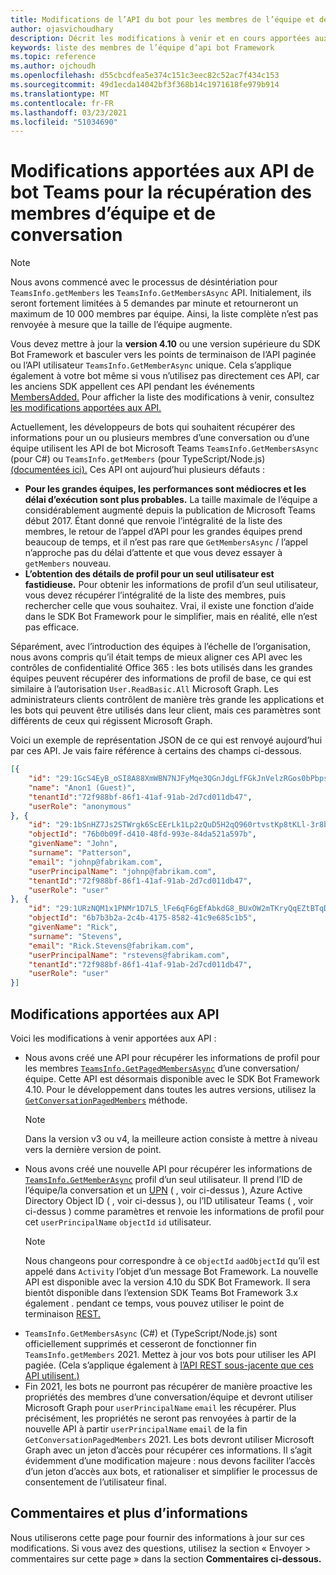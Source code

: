 ```yaml
---
title: Modifications de l’API du bot pour les membres de l’équipe et de la conversation
author: ojasvichoudhary
description: Décrit les modifications à venir et en cours apportées aux API bot utilisées pour récupérer les membres des équipes et des conversations
keywords: liste des membres de l’équipe d’api bot Framework
ms.topic: reference
ms.author: ojchoudh
ms.openlocfilehash: d55cbcdfea5e374c151c3eec82c52ac7f434c153
ms.sourcegitcommit: 49d1ecda14042bf3f368b14c1971618fe979b914
ms.translationtype: MT
ms.contentlocale: fr-FR
ms.lasthandoff: 03/23/2021
ms.locfileid: "51034690"
---
```

# <a name="changes-to-teams-bot-apis-for-fetching-team-and-chat-members"></a>Modifications apportées aux API de bot Teams pour la récupération des membres d’équipe et de conversation

>[!NOTE]
> Nous avons commencé avec le processus de désintériation pour `TeamsInfo.getMembers` les `TeamsInfo.GetMembersAsync` API. Initialement, ils seront fortement limitées à 5 demandes par minute et retourneront un maximum de 10 000 membres par équipe. Ainsi, la liste complète n’est pas renvoyée à mesure que la taille de l’équipe augmente. 
> 
> Vous devez mettre à jour la **version 4.10** ou une version supérieure du SDK Bot Framework et basculer vers les points de terminaison de l’API paginée ou l’API utilisateur `TeamsInfo.GetMemberAsync` unique. Cela s’applique également à votre bot même si vous n’utilisez pas directement ces API, car les anciens SDK appellent ces API pendant les événements [MembersAdded.](../bots/how-to/conversations/subscribe-to-conversation-events.md#team-members-added) Pour afficher la liste des modifications à venir, consultez [les modifications apportées aux API.](team-chat-member-api-changes.md#api-changes) 

Actuellement, les développeurs de bots qui souhaitent récupérer des informations pour un ou plusieurs membres d’une conversation ou d’une équipe utilisent les API de bot Microsoft Teams `TeamsInfo.GetMembersAsync` (pour C#) ou `TeamsInfo.getMembers` (pour TypeScript/Node.js) [(documentées ici).](../bots/how-to/get-teams-context.md#fetching-the-roster-or-user-profile) Ces API ont aujourd’hui plusieurs défauts :

* **Pour les grandes équipes, les performances sont médiocres et les délai d’exécution sont plus probables.** La taille maximale de l’équipe a considérablement augmenté depuis la publication de Microsoft Teams début 2017. Étant donné que renvoie l’intégralité de la liste des membres, le retour de l’appel d’API pour les grandes équipes prend beaucoup de temps, et il n’est pas rare que `GetMembersAsync` / l’appel n’approche pas du délai d’attente et que vous devez essayer à `getMembers` nouveau.
* **L’obtention des détails de profil pour un seul utilisateur est fastidieuse.** Pour obtenir les informations de profil d’un seul utilisateur, vous devez récupérer l’intégralité de la liste des membres, puis rechercher celle que vous souhaitez. Vrai, il existe une fonction d’aide dans le SDK Bot Framework pour le simplifier, mais en réalité, elle n’est pas efficace.

Séparément, avec l’introduction des équipes à l’échelle de l’organisation, nous avons compris qu’il était temps de mieux aligner ces API avec les contrôles de confidentialité Office 365 : les bots utilisés dans les grandes équipes peuvent récupérer des informations de profil de base, ce qui est similaire à l’autorisation `User.ReadBasic.All` Microsoft Graph. Les administrateurs clients contrôlent de manière très grande les applications et les bots qui peuvent être utilisés dans leur client, mais ces paramètres sont différents de ceux qui régissent Microsoft Graph.

Voici un exemple de représentation JSON de ce qui est renvoyé aujourd’hui par ces API. Je vais faire référence à certains des champs ci-dessous.

```json
[{
    "id": "29:1GcS4EyB_oSI8A88XmWBN7NJFyMqe3QGnJdgLfFGkJnVelzRGos0bPbpsfJjcbAD22bmKc4GMbrY2g4JDrrA8vM06X1-cHHle4zOE6U4ttcc",
    "name": "Anon1 (Guest)",
    "tenantId":"72f988bf-86f1-41af-91ab-2d7cd011db47",
    "userRole": "anonymous"
}, {
    "id": "29:1bSnHZ7Js2STWrgk6ScEErLk1Lp2zQuD5H2qQ960rtvstKp8tKLl-3r8b6DoW0QxZimuTxk_kupZ1DBMpvIQQUAZL-PNj0EORDvRZXy8kvWk",
    "objectId": "76b0b09f-d410-48fd-993e-84da521a597b",
    "givenName": "John",
    "surname": "Patterson",
    "email": "johnp@fabrikam.com",
    "userPrincipalName": "johnp@fabrikam.com",
    "tenantId":"72f988bf-86f1-41af-91ab-2d7cd011db47",
    "userRole": "user"
}, {
    "id": "29:1URzNQM1x1PNMr1D7L5_lFe6qF6gEfAbkdG8_BUxOW2mTKryQqEZtBTqDt10-MghkzjYDuUj4KG6nvg5lFAyjOLiGJ4jzhb99WrnI7XKriCs",
    "objectId": "6b7b3b2a-2c4b-4175-8582-41c9e685c1b5",
    "givenName": "Rick",
    "surname": "Stevens",
    "email": "Rick.Stevens@fabrikam.com",
    "userPrincipalName": "rstevens@fabrikam.com",
    "tenantId":"72f988bf-86f1-41af-91ab-2d7cd011db47",
    "userRole": "user"
}]
```

## <a name="api-changes"></a>Modifications apportées aux API
Voici les modifications à venir apportées aux API :

* Nous avons créé une API pour récupérer les informations de profil pour les membres [`TeamsInfo.GetPagedMembersAsync`](../bots/how-to/get-teams-context.md#fetching-the-roster-or-user-profile) d’une conversation/équipe. Cette API est désormais disponible avec le SDK Bot Framework 4.10. Pour le développement dans toutes les autres versions, utilisez la [`GetConversationPagedMembers`](/dotnet/api/microsoft.bot.connector.conversationsextensions.getconversationpagedmembersasync?view=botbuilder-dotnet-stable&preserve-view=true) méthode. 
  > [!NOTE]
  > Dans la version v3 ou v4, la meilleure action consiste à mettre à niveau vers la dernière version de point. 
* Nous avons créé une nouvelle API pour récupérer les informations de [`TeamsInfo.GetMemberAsync`](../bots/how-to/get-teams-context.md#get-single-member-details) profil d’un seul utilisateur. Il prend l’ID de l’équipe/la conversation et un [UPN](https://docs.microsoft.com/windows/win32/ad/naming-properties#userprincipalname) ( , voir ci-dessus ), Azure Active Directory Object ID ( , voir ci-dessus ), ou l’ID utilisateur Teams ( , voir ci-dessus ) comme paramètres et renvoie les informations de profil pour cet `userPrincipalName`  `objectId`  `id` utilisateur.  
  > [!NOTE]
  > Nous changeons pour correspondre à ce `objectId` `aadObjectId` qu’il est appelé dans `Activity` l’objet d’un message Bot Framework. La nouvelle API est disponible avec la version 4.10 du SDK Bot Framework. Il sera bientôt disponible dans l’extension SDK Teams Bot Framework 3.x également . pendant ce temps, vous pouvez utiliser le point de terminaison [REST.](../bots/how-to/get-teams-context.md?get-single-member-details)
* `TeamsInfo.GetMembersAsync` (C#) et (TypeScript/Node.js) sont officiellement supprimés et cesseront de fonctionner fin `TeamsInfo.getMembers` 2021. Mettez à jour vos bots pour utiliser les API pagiée. (Cela s’applique également à [l’API REST sous-jacente que ces API utilisent.)](../bots/how-to/get-teams-context.md)
* Fin 2021, les bots ne pourront pas récupérer de manière proactive les propriétés des membres d’une conversation/équipe et devront utiliser Microsoft Graph pour `userPrincipalName` `email` les récupérer. Plus précisément, les propriétés ne seront pas renvoyées à partir de la nouvelle API à partir `userPrincipalName` `email` de la fin `GetConversationPagedMembers` 2021. Les bots devront utiliser Microsoft Graph avec un jeton d’accès pour récupérer ces informations. Il s’agit évidemment d’une modification majeure : nous devons faciliter l’accès d’un jeton d’accès aux bots, et rationaliser et simplifier le processus de consentement de l’utilisateur final.

## <a name="feedback-and-more-information"></a>Commentaires et plus d’informations
Nous utiliserons cette page pour fournir des informations à jour sur ces modifications. Si vous avez des questions, utilisez la section « Envoyer > commentaires sur cette page » dans la section **Commentaires ci-dessous.** 
